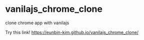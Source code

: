 # vanilajs_chrome_clone
 clone chrome app with vanilajs


Try this link!
https://eunbin-kim.github.io/vanilajs_chrome_clone/
